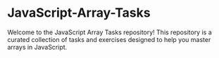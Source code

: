 # JavaScript-Array-Tasks
Welcome to the JavaScript Array Tasks repository! This repository is a curated collection of tasks and exercises designed to help you master arrays in JavaScript. 
